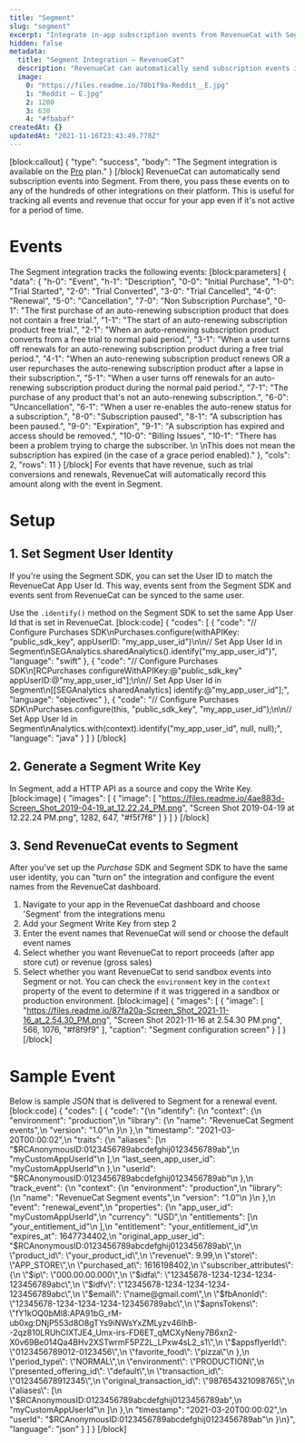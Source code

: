 ```yaml
---
title: "Segment"
slug: "segment"
excerpt: "Integrate in-app subscription events from RevenueCat with Segment"
hidden: false
metadata: 
  title: "Segment Integration – RevenueCat"
  description: "RevenueCat can automatically send subscription events into Segment. From there, you pass these events on to any of the hundreds of other integrations on their platform. This is useful for tracking all events and revenue that occur for your app even if it's not active for a period of time."
  image: 
    0: "https://files.readme.io/70b1f9a-Reddit__E.jpg"
    1: "Reddit – E.jpg"
    2: 1200
    3: 630
    4: "#fbabaf"
createdAt: {}
updatedAt: "2021-11-16T23:43:49.778Z"
---
```

[block:callout]
{
  "type": "success",
  "body": "The Segment integration is available on the [Pro](https://www.revenuecat.com/pricing) plan."
}
[/block]
RevenueCat can automatically send subscription events into Segment. From there, you pass these events on to any of the hundreds of other integrations on their platform. This is useful for tracking all events and revenue that occur for your app even if it's not active for a period of time.

# Events

The Segment integration tracks the following events:
[block:parameters]
{
  "data": {
    "h-0": "Event",
    "h-1": "Description",
    "0-0": "Initial Purchase",
    "1-0": "Trial Started",
    "2-0": "Trial Converted",
    "3-0": "Trial Cancelled",
    "4-0": "Renewal",
    "5-0": "Cancellation",
    "7-0": "Non Subscription Purchase",
    "0-1": "The first purchase of an auto-renewing subscription product that does not contain a free trial.",
    "1-1": "The start of an auto-renewing subscription product free trial.",
    "2-1": "When an auto-renewing subscription product converts from a free trial to normal paid period.",
    "3-1": "When a user turns off renewals for an auto-renewing subscription product during a free trial period.",
    "4-1": "When an auto-renewing subscription product renews OR a user repurchases the auto-renewing subscription product after a lapse in their subscription.",
    "5-1": "When a user turns off renewals for an auto-renewing subscription product during the normal paid period.",
    "7-1": "The purchase of any product that's not an auto-renewing subscription.",
    "6-0": "Uncancellation",
    "6-1": "When a user re-enables the auto-renew status for a subscription.",
    "8-0": "Subscription paused",
    "8-1": "A subscription has been paused.",
    "9-0": "Expiration",
    "9-1": "A subscription has expired and access should be removed.",
    "10-0": "Billing Issues",
    "10-1": "There has been a problem trying to charge the subscriber. \n \nThis does not mean the subscription has expired (in the case of a grace period enabled)."
  },
  "cols": 2,
  "rows": 11
}
[/block]
For events that have revenue, such as trial conversions and renewals, RevenueCat will automatically record this amount along with the event in Segment.

# Setup

## 1. Set Segment User Identity

If you're using the Segment SDK, you can set the User ID to match the RevenueCat App User Id. This way, events sent from the Segment SDK and events sent from RevenueCat can be synced to the same user.

Use the `.identify()` method on the Segment SDK to set the same App User Id that is set in RevenueCat.
[block:code]
{
  "codes": [
    {
      "code": "// Configure Purchases SDK\nPurchases.configure(withAPIKey: \"public_sdk_key\", appUserID: \"my_app_user_id\")\n\n// Set App User Id in Segment\nSEGAnalytics.sharedAnalytics().identify(\"my_app_user_id\")",
      "language": "swift"
    },
    {
      "code": "// Configure Purchases SDK\n[RCPurchases configureWithAPIKey:@\"public_sdk_key\" appUserID:@\"my_app_user_id\"];\n\n// Set App User Id in Segment\n[[SEGAnalytics sharedAnalytics] identify:@\"my_app_user_id\"];",
      "language": "objectivec"
    },
    {
      "code": "// Configure Purchases SDK\nPurchases.configure(this, \"public_sdk_key\", \"my_app_user_id\");\n\n// Set App User Id in Segment\nAnalytics.with(context).identify(\"my_app_user_id\", null, null);",
      "language": "java"
    }
  ]
}
[/block]
## 2. Generate a Segment Write Key

In Segment, add a HTTP API as a source and copy the Write Key.
[block:image]
{
  "images": [
    {
      "image": [
        "https://files.readme.io/4ae883d-Screen_Shot_2019-04-19_at_12.22.24_PM.png",
        "Screen Shot 2019-04-19 at 12.22.24 PM.png",
        1282,
        647,
        "#f5f7f8"
      ]
    }
  ]
}
[/block]

## 3. Send RevenueCat events to Segment

After you've set up the *Purchase* SDK and Segment SDK to have the same user identity, you can "turn on" the integration and configure the event names from the RevenueCat dashboard.

1. Navigate to your app in the RevenueCat dashboard and choose 'Segment' from the integrations menu
2. Add your Segment Write Key from step 2
3. Enter the event names that RevenueCat will send or choose the default event names
4. Select whether you want RevenueCat to report proceeds (after app store cut) or revenue (gross sales)
5. Select whether you want RevenueCat to send sandbox events into Segment or not. You can check the `environment` key in the `context` property of the event to determine if it was triggered in a sandbox or production environment.
[block:image]
{
  "images": [
    {
      "image": [
        "https://files.readme.io/87fa20a-Screen_Shot_2021-11-16_at_2.54.30_PM.png",
        "Screen Shot 2021-11-16 at 2.54.30 PM.png",
        566,
        1076,
        "#f8f9f9"
      ],
      "caption": "Segment configuration screen"
    }
  ]
}
[/block]
# Sample Event
Below is sample JSON that is delivered to Segment for a renewal event.
[block:code]
{
  "codes": [
    {
      "code": "{\n  \"identify\": {\n    \"context\": {\n      \"environment\": \"production\",\n      \"library\": {\n        \"name\": \"RevenueCat Segment events\",\n        \"version\": \"1.0\"\n      }\n    },\n    \"timestamp\": \"2021-03-20T00:00:02\",\n    \"traits\": {\n      \"aliases\": [\n        \"$RCAnonymousID:0123456789abcdefghij0123456789ab\",\n        \"myCustomAppUserId\"\n      ],\n      \"last_seen_app_user_id\": \"myCustomAppUserId\"\n    },\n    \"userId\": \"$RCAnonymousID:0123456789abcdefghij0123456789ab\"\n  },\n  \"track_event\": {\n    \"context\": {\n      \"environment\": \"production\",\n      \"library\": {\n        \"name\": \"RevenueCat Segment events\",\n        \"version\": \"1.0\"\n      }\n    },\n    \"event\": \"renewal_event\",\n    \"properties\": {\n      \"app_user_id\": \"myCustomAppUserId\",\n      \"currency\": \"USD\",\n      \"entitlements\": [\n        \"your_entitlement_id\"\n      ],\n      \"entitlement\": \"your_entitlement_id\",\n      \"expires_at\": 1647734402,\n      \"original_app_user_id\": \"$RCAnonymousID:0123456789abcdefghij0123456789ab\",\n      \"product_id\": \"your_product_id\",\n      \"revenue\": 9.99,\n      \"store\": \"APP_STORE\",\n      \"purchased_at\": 1616198402,\n      \"subscriber_attributes\": {\n        \"$ip\": \"000.00.00.000\",\n        \"$idfa\": \"12345678-1234-1234-1234-123456789abc\",\n        \"$idfv\": \"12345678-1234-1234-1234-123456789abc\",\n        \"$email\": \"name@gmail.com\",\n        \"$fbAnonId\": \"12345678-1234-1234-1234-123456789abc\",\n        \"$apnsTokens\": \"fY1kOQ0bMl8:APA91bG_rM-ub0xg:DNjP553d8O8gTYs9iNWsYxZMLyzv46IhB--2qz810LRUhCIXTJE4_Umx-irs-FD6ET_qMCXyNeny7B6xn2-X0v69Be014Qa4BHv2XSTwrmF5PZ2L_LPxw4sL2_s1\",\n        \"$appsflyerId\": \"0123456789012-0123456\",\n        \"favorite_food\": \"pizza\"\n      },\n      \"period_type\": \"NORMAL\",\n      \"environment\": \"PRODUCTION\",\n      \"presented_offering_id\": \"default\",\n      \"transaction_id\": \"012345678912345\",\n      \"original_transaction_id\": \"987654321098765\",\n      \"aliases\": [\n        \"$RCAnonymousID:0123456789abcdefghij0123456789ab\",\n        \"myCustomAppUserId\"\n      ]\n    },\n    \"timestamp\": \"2021-03-20T00:00:02\",\n    \"userId\": \"$RCAnonymousID:0123456789abcdefghij0123456789ab\"\n    }\n}",
      "language": "json"
    }
  ]
}
[/block]